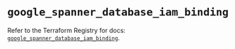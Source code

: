 # `google_spanner_database_iam_binding`

Refer to the Terraform Registry for docs: [`google_spanner_database_iam_binding`](https://registry.terraform.io/providers/hashicorp/google-beta/6.5.0/docs/resources/google_spanner_database_iam_binding).
